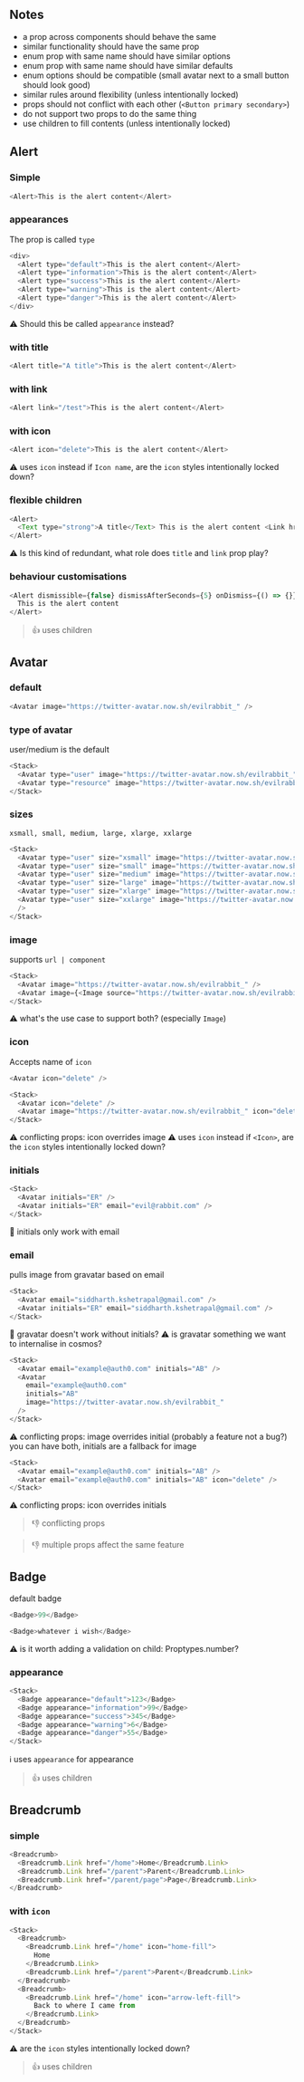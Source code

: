 ## Notes

- a prop across components should behave the same
- similar functionality should have the same prop
- enum prop with same name should have similar options
- enum prop with same name should have similar defaults
- enum options should be compatible (small avatar next to a small button should look good)
- similar rules around flexibility (unless intentionally locked)
- props should not conflict with each other (`<Button primary secondary>`)
- do not support two props to do the same thing
- use children to fill contents (unless intentionally locked)

## Alert

### Simple

```js
<Alert>This is the alert content</Alert>
```

### appearances

The prop is called `type`

```js
<div>
  <Alert type="default">This is the alert content</Alert>
  <Alert type="information">This is the alert content</Alert>
  <Alert type="success">This is the alert content</Alert>
  <Alert type="warning">This is the alert content</Alert>
  <Alert type="danger">This is the alert content</Alert>
</div>
```

⚠️ Should this be called `appearance` instead?

### with title

```js
<Alert title="A title">This is the alert content</Alert>
```

### with link

```js
<Alert link="/test">This is the alert content</Alert>
```

### with icon

```js
<Alert icon="delete">This is the alert content</Alert>
```

⚠️ uses `icon` instead if `Icon name`, are the `icon` styles intentionally locked down?

### flexible children

```js
<Alert>
  <Text type="strong">A title</Text> This is the alert content <Link href="/test">Read more</Link>
</Alert>
```

⚠️ Is this kind of redundant, what role does `title` and `link` prop play?

### behaviour customisations

```js
<Alert dismissible={false} dismissAfterSeconds={5} onDismiss={() => {}}>
  This is the alert content
</Alert>
```

> 👍 uses children

## Avatar

### default

```js
<Avatar image="https://twitter-avatar.now.sh/evilrabbit_" />
```

### type of avatar

user/medium is the default

```js
<Stack>
  <Avatar type="user" image="https://twitter-avatar.now.sh/evilrabbit_" />
  <Avatar type="resource" image="https://twitter-avatar.now.sh/evilrabbit_" />
</Stack>
```

### sizes

`xsmall, small, medium, large, xlarge, xxlarge`

```js
<Stack>
  <Avatar type="user" size="xsmall" image="https://twitter-avatar.now.sh/evilrabbit_" />
  <Avatar type="user" size="small" image="https://twitter-avatar.now.sh/evilrabbit_" />
  <Avatar type="user" size="medium" image="https://twitter-avatar.now.sh/evilrabbit_" />
  <Avatar type="user" size="large" image="https://twitter-avatar.now.sh/evilrabbit_" />
  <Avatar type="user" size="xlarge" image="https://twitter-avatar.now.sh/evilrabbit_" />
  <Avatar type="user" size="xxlarge" image="https://twitter-avatar.now.sh/evilrabbit_" />
  />
</Stack>
```

### image

supports `url | component`

```js
<Stack>
  <Avatar image="https://twitter-avatar.now.sh/evilrabbit_" />
  <Avatar image={<Image source="https://twitter-avatar.now.sh/evilrabbit_" />} />
</Stack>
```

⚠️ what's the use case to support both? (especially `Image`)

### icon

Accepts name of `icon`

```js
<Avatar icon="delete" />
```

```js
<Stack>
  <Avatar icon="delete" />
  <Avatar image="https://twitter-avatar.now.sh/evilrabbit_" icon="delete" />
</Stack>
```

⚠️ conflicting props: icon overrides image
⚠️ uses `icon` instead if `<Icon>`, are the `icon` styles intentionally locked down?

### initials

```js
<Stack>
  <Avatar initials="ER" />
  <Avatar initials="ER" email="evil@rabbit.com" />
</Stack>
```

🐞 initials only work with email

### email

pulls image from gravatar based on email

```js
<Stack>
  <Avatar email="siddharth.kshetrapal@gmail.com" />
  <Avatar initials="ER" email="siddharth.kshetrapal@gmail.com" />
</Stack>
```

🐞 gravatar doesn't work without initials?
⚠️ is gravatar something we want to internalise in cosmos?

```js
<Stack>
  <Avatar email="example@auth0.com" initials="AB" />
  <Avatar
    email="example@auth0.com"
    initials="AB"
    image="https://twitter-avatar.now.sh/evilrabbit_"
  />
</Stack>
```

⚠️ conflicting props: image overrides initial (probably a feature not a bug?)
you can have both, initials are a fallback for image

```js
<Stack>
  <Avatar email="example@auth0.com" initials="AB" />
  <Avatar email="example@auth0.com" initials="AB" icon="delete" />
</Stack>
```

⚠️ conflicting props: icon overrides initials

> 👎 conflicting props

> 👎 multiple props affect the same feature

## Badge

default badge

```js
<Badge>99</Badge>
```

```js
<Badge>whatever i wish</Badge>
```

⚠️ is it worth adding a validation on child: Proptypes.number?

### appearance

```js
<Stack>
  <Badge appearance="default">123</Badge>
  <Badge appearance="information">99</Badge>
  <Badge appearance="success">345</Badge>
  <Badge appearance="warning">6</Badge>
  <Badge appearance="danger">55</Badge>
</Stack>
```

ℹ️ uses `appearance` for appearance

> 👍 uses children

## Breadcrumb

### simple

```js
<Breadcrumb>
  <Breadcrumb.Link href="/home">Home</Breadcrumb.Link>
  <Breadcrumb.Link href="/parent">Parent</Breadcrumb.Link>
  <Breadcrumb.Link href="/parent/page">Page</Breadcrumb.Link>
</Breadcrumb>
```

### with `icon`

```js
<Stack>
  <Breadcrumb>
    <Breadcrumb.Link href="/home" icon="home-fill">
      Home
    </Breadcrumb.Link>
    <Breadcrumb.Link href="/parent">Parent</Breadcrumb.Link>
  </Breadcrumb>
  <Breadcrumb>
    <Breadcrumb.Link href="/home" icon="arrow-left-fill">
      Back to where I came from
    </Breadcrumb.Link>
  </Breadcrumb>
</Stack>
```

⚠️ are the `icon` styles intentionally locked down?

> 👍 uses children

```

```
